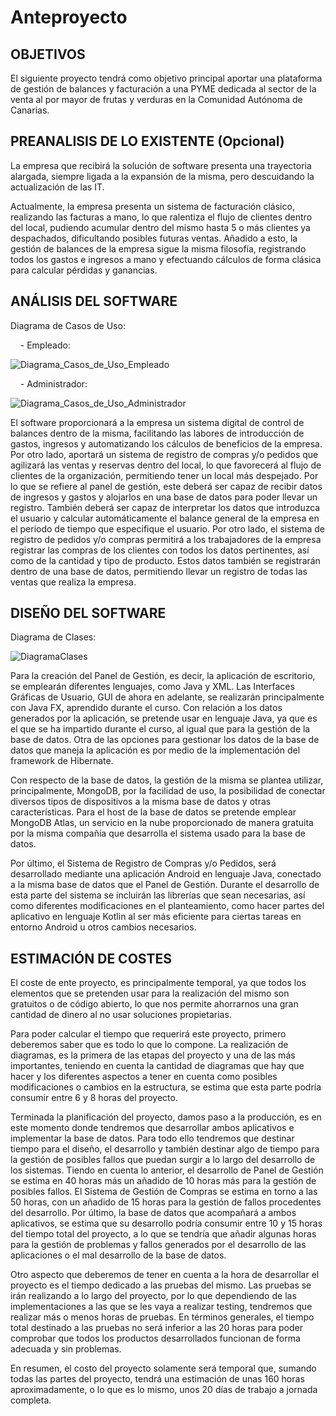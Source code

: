 # Anteproyecto

> 

## OBJETIVOS

El siguiente proyecto tendrá como objetivo principal aportar una plataforma de gestión de balances y facturación a una PYME dedicada al sector de la venta al por mayor de frutas y verduras en la Comunidad Autónoma de Canarias.

## PREANALISIS DE LO EXISTENTE (Opcional)

La empresa que recibirá la solución de software presenta una trayectoria alargada, siempre ligada a la expansión de la misma, pero descuidando la actualización de las IT. 

Actualmente, la empresa presenta un sistema de facturación clásico, realizando las facturas a mano, lo que ralentiza el flujo de clientes dentro del local, pudiendo acumular dentro del mismo hasta 5 o más clientes ya despachados, dificultando posibles futuras ventas. Añadido a esto, la gestión de balances de la empresa sigue la misma filosofía, registrando todos los gastos e ingresos a mano y efectuando cálculos de forma clásica para calcular pérdidas y ganancias.

## ANÁLISIS DEL SOFTWARE

Diagrama de Casos de Uso:

    - Empleado:

![Diagrama_Casos_de_Uso_Empleado](https://user-images.githubusercontent.com/113668866/228030817-0eced79c-0db2-4a86-86ad-1cb25b3aaac8.PNG)

    - Administrador:

![Diagrama_Casos_de_Uso_Administrador](https://user-images.githubusercontent.com/113668866/228030846-972e8cef-a6ef-4ab7-ba59-e6b557390e5d.PNG)


El software proporcionará a la empresa un sistema digital de control de balances dentro de la misma, facilitando las labores de introducción de gastos, ingresos y automatizando los cálculos de beneficios de la empresa. Por otro lado, aportará un sistema de registro de compras y/o pedidos que agilizará las ventas y reservas dentro del local, lo que favorecerá al flujo de clientes de la organización, permitiendo tener un local más despejado.
Por lo que se refiere al panel de gestión, este deberá ser capaz de recibir datos de ingresos y gastos y alojarlos en una base de datos para poder llevar un registro. También deberá ser capaz de interpretar los datos que introduzca el usuario y calcular automáticamente el balance general de la empresa en el periodo de tiempo que especifique el usuario.
Por otro lado, el sistema de registro de pedidos y/o compras permitirá a los trabajadores de la empresa registrar las compras de los clientes con todos los datos pertinentes, así como de la cantidad y tipo de producto. Estos datos también se registrarán dentro de una base de datos, permitiendo llevar un registro de todas las ventas que realiza la empresa.

## DISEÑO DEL SOFTWARE

Diagrama de Clases:

![DiagramaClases](https://user-images.githubusercontent.com/113668866/228030879-e2c3f86a-32c3-4c31-a8c6-61eaae67f340.PNG)

Para la creación del Panel de Gestión, es decir, la aplicación de escritorio, se emplearán diferentes lenguajes, como Java y XML. Las Interfaces Gráficas de Usuario, GUI de ahora en adelante, se realizarán principalmente con Java FX, aprendido durante el curso. Con relación a los datos generados por la aplicación, se pretende usar en lenguaje Java, ya que es el que se ha impartido durante el curso, al igual que para la gestión de la base de datos. Otra de las opciones para gestionar los datos de la base de datos que maneja la aplicación es por medio de la implementación del framework de Hibernate.

Con respecto de la base de datos, la gestión de la misma se plantea utilizar, principalmente, MongoDB, por la facilidad de uso, la posibilidad de conectar diversos tipos de dispositivos a la misma base de datos y otras características. Para el host de la base de datos se pretende emplear MongoDB Atlas, un servicio en la nube proporcionado de manera gratuita por la misma compañía que desarrolla el sistema usado para la base de datos.

Por último, el Sistema de Registro de Compras y/o Pedidos, será desarrollado mediante una aplicación Android en lenguaje Java, conectado a la misma base de datos que el Panel de Gestión. Durante el desarrollo de esta parte del sistema se incluirán las librerías que sean necesarias, así como diferentes modificaciones en el planteamiento, como hacer partes del aplicativo en lenguaje Kotlin al ser más eficiente para ciertas tareas en entorno Android u otros cambios necesarios.

## ESTIMACIÓN DE COSTES

El coste de ente proyecto, es principalmente temporal, ya que todos los elementos que se pretenden usar para la realización del mismo son gratuitos o de código abierto, lo que nos permite ahorrarnos una gran cantidad de dinero al no usar soluciones propietarias.

Para poder calcular el tiempo que requerirá este proyecto, primero deberemos saber que es todo lo que lo compone. La realización de diagramas, es la primera de las etapas del proyecto y una de las más importantes, teniendo en cuenta la cantidad de diagramas que hay que hacer y los diferentes aspectos a tener en cuenta como posibles modificaciones o cambios en la estructura, se estima que esta parte podría consumir entre 6 y 8 horas del proyecto.

Terminada la planificación del proyecto, damos paso a la producción, es en este momento donde tendremos que desarrollar ambos aplicativos e implementar la base de datos. Para todo ello tendremos que destinar tiempo para el diseño, el desarrollo y también destinar algo de tiempo para la gestión de posibles fallos que puedan surgir a lo largo del desarrollo de los sistemas. Tiendo en cuenta lo anterior, el desarrollo de Panel de Gestión se estima en 40 horas más un añadido de 10 horas más para la gestión de posibles fallos. El Sistema de Gestión de Compras se estima en torno a las 50 horas, con un añadido de 15 horas para la gestión de fallos procedentes del desarrollo. Por último, la base de datos que acompañará a ambos aplicativos, se estima que su desarrollo podría consumir entre 10 y 15 horas del tiempo total del proyecto, a lo que se tendría que añadir algunas horas para la gestión de problemas y fallos generados por el desarrollo de las aplicaciones o el mal desarrollo de la base de datos.

Otro aspecto que deberemos de tener en cuenta a la hora de desarrollar el proyecto es el tiempo dedicado a las pruebas del mismo. Las pruebas se irán realizando a lo largo del proyecto, por lo que dependiendo de las implementaciones a las que se les vaya a realizar testing, tendremos que realizar más o menos horas de pruebas. En términos generales, el tiempo total destinado a las pruebas no será inferior a las 20 horas para poder comprobar que todos los productos desarrollados funcionan de forma adecuada y sin problemas.

En resumen, el costo del proyecto solamente será temporal que, sumando todas las partes del proyecto, tendrá una estimación de unas 160 horas aproximadamente, o lo que es lo mismo, unos 20 días de trabajo a jornada completa.
